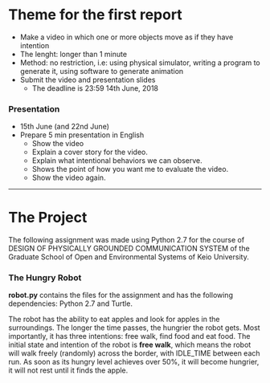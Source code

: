 # Theme for the first report

* Make a video in which one or more objects move as if they have intention
* The lenght: longer than 1 minute
* Method: no restriction, i.e: using physical simulator, writing a program to generate it, using software to generate animation
* Submit the video and presentation slides
	* The deadline is 23:59 14th June, 2018


### Presentation

* 15th June (and 22nd June)
* Prepare 5 min presentation in English
	* Show the video
	* Explain a cover story for the video.
	* Explain what intentional behaviors we can observe.
	* Shows the point of how you want me to evaluate the video.
	* Show the video again.

-----

# The Project

The following assignment was made using Python 2.7 for the course of DESIGN OF PHYSICALLY GROUNDED COMMUNICATION SYSTEM of the Graduate School of Open and Environmental Systems of Keio University.

### The Hungry Robot

**robot.py** contains the files for the assignment and has the following dependencies: Python 2.7 and Turtle.

The robot has the ability to eat apples and look for apples in the surroundings. The longer the time passes, the hungrier the robot gets. Most importantly, it has three intentions: free walk, find food and eat food. The initial state and intention of the robot is **free walk**, which means the robot will walk freely (randomly) across the border, with IDLE_TIME between each run. As soon as its hungry level achieves over 50%, it will become hungrier, it will not rest until it finds the apple.
